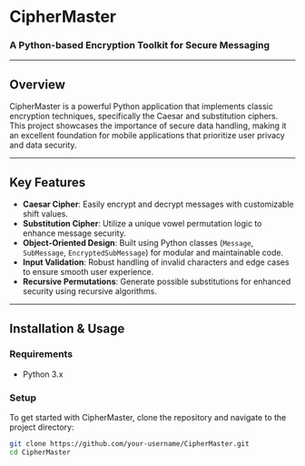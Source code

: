 # CipherMaster
### A Python-based Encryption Toolkit for Secure Messaging

---

## Overview
CipherMaster is a powerful Python application that implements classic encryption techniques, specifically the Caesar and substitution ciphers. This project showcases the importance of secure data handling, making it an excellent foundation for mobile applications that prioritize user privacy and data security.

---

## Key Features
- **Caesar Cipher**: Easily encrypt and decrypt messages with customizable shift values.
- **Substitution Cipher**: Utilize a unique vowel permutation logic to enhance message security.
- **Object-Oriented Design**: Built using Python classes (`Message`, `SubMessage`, `EncryptedSubMessage`) for modular and maintainable code.
- **Input Validation**: Robust handling of invalid characters and edge cases to ensure smooth user experience.
- **Recursive Permutations**: Generate possible substitutions for enhanced security using recursive algorithms.

---

## Installation & Usage
### Requirements
- Python 3.x

### Setup
To get started with CipherMaster, clone the repository and navigate to the project directory:
```bash
git clone https://github.com/your-username/CipherMaster.git
cd CipherMaster
